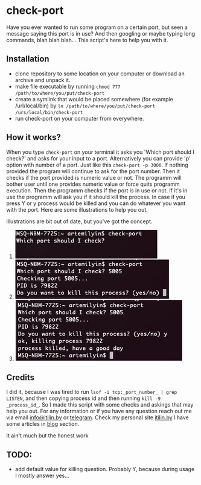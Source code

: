 # check-port
Have you ever wanted to run some program on a certain port, but seen a message saying this port is in use? And then googling or maybe typing long commands, blah blah blah... This script's here to help you with it. 

## Installation
- clone repository to some location on your computer or download an archive and unpack it.
- make file executable by running `chmod 777 /path/to/where/you/put/check-port`
- create a symlink that would be placed somewhere (for example /url/local/bin) by `ln /path/to/where/you/put/check-port /urs/local/bin/check-port`
- run check-port on your computer from everywhere.

## How it works?
When you type `check-port` on your terminal it asks you 'Which port should I check?' and asks for your input to a port. Alternatively you can provide 'p' option with number of a port. Just like this `check-port -p 3000`. If nothing provided the program will continue to ask for the port number. Then it checks if the port provided is numeric value or not. The programm will bother user until one provides numeric value or force quits programm execution. Then the programm checks if the port is in use or not. If it's in use the programm will ask you if it should kill the process. In case if you press Y or y process would be killed and you can do whatever you want with the port. Here are some illustrations to help you out.

Illustrations are bit out of date, but you've got the concept.
1. ![which port to check](which-port-to-check.jpeg)
2. ![asking permission to kill a process](asking-permission-to-kill.jpeg)
3. ![killing process](killing-process.jpeg)

## Credits
I did it, because I was tired to run `lsof -i tcp:_port_number_ | grep LISTEN`, and then copying process id and then running `kill -9 _process_id_`. So I made this script with some checks and askings that may help you out. For any information or if you have any question reach out me via email info@itilin.by or [telegram](https://t.me/itilin). Check my personal site [itilin.by](http://itilin.by) I have some articles in [blog](http://itilin.by/blog) section.

It ain't much but the honest work

## TODO:
- add default value for killing question. Probably Y, because during usage I mostly answer yes...